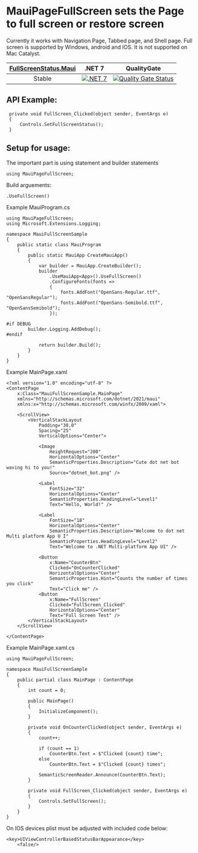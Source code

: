 # MauiPageFullScreen sets the Page to full screen or restore screen

Currently it works with Navigation Page, Tabbed page, and Shell page. Full screen is supported by Windows, android and IOS. It is not supported on Mac Catalyst.

|[FullScreenStatus.Maui](https://www.nuget.org/packages/FullScreenStatus.Maui/)|.NET 7|QualityGate|
|:---:|:---:|:---:|
|Stable|[![.NET 7](https://badgen.net/nuget/v/FullScreenStatus.Maui/?icon=nuget)](https://www.nuget.org/packages/FullScreenStatus.Maui/1.0.4)|[![Quality Gate Status](https://sonarcloud.io/api/project_badges/measure?project=ne0rrmatrix_MauiPageFullScreen&metric=alert_status)](https://sonarcloud.io/summary/new_code?id=ne0rrmatrix_MauiPageFullScreen)|

## API Example:

```
 private void FullScreen_Clicked(object sender, EventArgs e)
 {
     Controls.SetFullScreenStatus();
 }
```

## Setup for usage:
The important part is using statement and builder statements
```
using MauiPageFullScreen;
```
Build arguements:
```
.UseFullScreen()
```
Example MauiProgram.cs
```
using MauiPageFullScreen;
using Microsoft.Extensions.Logging;

namespace MauiFullScreenSample
{
    public static class MauiProgram
    {
        public static MauiApp CreateMauiApp()
        {
            var builder = MauiApp.CreateBuilder();
            builder
                .UseMauiApp<App>().UseFullScreen()
                .ConfigureFonts(fonts =>
                {
                    fonts.AddFont("OpenSans-Regular.ttf", "OpenSansRegular");
                    fonts.AddFont("OpenSans-Semibold.ttf", "OpenSansSemibold");
                });

#if DEBUG
		builder.Logging.AddDebug();
#endif

            return builder.Build();
        }
    }
}
```

Example MainPage.xaml
```
<?xml version="1.0" encoding="utf-8" ?>
<ContentPage
    x:Class="MauiFullScreenSample.MainPage"
    xmlns="http://schemas.microsoft.com/dotnet/2021/maui"
    xmlns:x="http://schemas.microsoft.com/winfx/2009/xaml">

    <ScrollView>
        <VerticalStackLayout
            Padding="30,0"
            Spacing="25"
            VerticalOptions="Center">

            <Image
                HeightRequest="200"
                HorizontalOptions="Center"
                SemanticProperties.Description="Cute dot net bot waving hi to you!"
                Source="dotnet_bot.png" />

            <Label
                FontSize="32"
                HorizontalOptions="Center"
                SemanticProperties.HeadingLevel="Level1"
                Text="Hello, World!" />

            <Label
                FontSize="18"
                HorizontalOptions="Center"
                SemanticProperties.Description="Welcome to dot net Multi platform App U I"
                SemanticProperties.HeadingLevel="Level2"
                Text="Welcome to .NET Multi-platform App UI" />

            <Button
                x:Name="CounterBtn"
                Clicked="OnCounterClicked"
                HorizontalOptions="Center"
                SemanticProperties.Hint="Counts the number of times you click"
                Text="Click me" />
            <Button
                x:Name="FullScreen"
                Clicked="FullScreen_Clicked"
                HorizontalOptions="Center"
                Text="Full Screen Test" />
        </VerticalStackLayout>
    </ScrollView>

</ContentPage>
```

Example MainPage.xaml.cs
```
using MauiPageFullScreen;

namespace MauiFullScreenSample
{
    public partial class MainPage : ContentPage
    {
        int count = 0;

        public MainPage()
        {
            InitializeComponent();
        }

        private void OnCounterClicked(object sender, EventArgs e)
        {
            count++;

            if (count == 1)
                CounterBtn.Text = $"Clicked {count} time";
            else
                CounterBtn.Text = $"Clicked {count} times";

            SemanticScreenReader.Announce(CounterBtn.Text);
        }

        private void FullScreen_Clicked(object sender, EventArgs e)
        {
            Controls.SetFullScreen();
        }
    }
}
```
On IOS devices plist must be adjusted with included code below:

```
<key>UIViewControllerBasedStatusBarAppearance</key>
	<false/>
```
